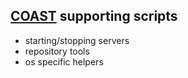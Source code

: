 ## [COAST](https:/ifs/coast/) supporting scripts

* starting/stopping servers
* repository tools
* os specific helpers
